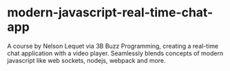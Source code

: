 # modern-javascript-real-time-chat-app
A course by Nelson Lequet via 3B Buzz Programming, creating a real-time chat application with a video player. Seamlessly blends concepts of modern javascript like web sockets, nodejs, webpack and more. 
